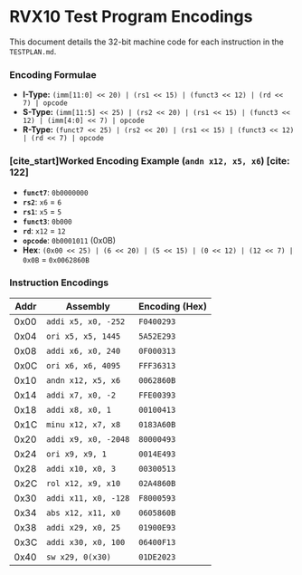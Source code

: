 # RVX10 Test Program Encodings

This document details the 32-bit machine code for each instruction in the `TESTPLAN.md`.

### Encoding Formulae
- **I-Type:** `(imm[11:0] << 20) | (rs1 << 15) | (funct3 << 12) | (rd << 7) | opcode`
- **S-Type:** `(imm[11:5] << 25) | (rs2 << 20) | (rs1 << 15) | (funct3 << 12) | (imm[4:0] << 7) | opcode`
- **R-Type:** `(funct7 << 25) | (rs2 << 20) | (rs1 << 15) | (funct3 << 12) | (rd << 7) | opcode`

### [cite_start]Worked Encoding Example (`andn x12, x5, x6`) [cite: 122]
- **`funct7`**: `0b0000000`
- **`rs2`**: `x6` = `6`
- **`rs1`**: `x5` = `5`
- **`funct3`**: `0b000`
- **`rd`**: `x12` = `12`
- **`opcode`**: `0b0001011` (0x0B)
- **Hex**: `(0x00 << 25) | (6 << 20) | (5 << 15) | (0 << 12) | (12 << 7) | 0x0B` = `0x0062860B`

### Instruction Encodings

| Addr | Assembly              | Encoding (Hex) |
|------|-----------------------|----------------|
| 0x00 | `addi x5, x0, -252`   | `F0400293`     |
| 0x04 | `ori x5, x5, 1445`    | `5A52E293`     |
| 0x08 | `addi x6, x0, 240`    | `0F000313`     |
| 0x0C | `ori x6, x6, 4095`    | `FFF36313`     |
| 0x10 | `andn x12, x5, x6`    | `0062860B`     |
| 0x14 | `addi x7, x0, -2`     | `FFE00393`     |
| 0x18 | `addi x8, x0, 1`      | `00100413`     |
| 0x1C | `minu x12, x7, x8`    | `0183A60B`     |
| 0x20 | `addi x9, x0, -2048`  | `80000493`     |
| 0x24 | `ori x9, x9, 1`       | `0014E493`     |
| 0x28 | `addi x10, x0, 3`     | `00300513`     |
| 0x2C | `rol x12, x9, x10`    | `02A4860B`     |
| 0x30 | `addi x11, x0, -128`  | `F8000593`     |
| 0x34 | `abs x12, x11, x0`    | `0605860B`     |
| 0x38 | `addi x29, x0, 25`    | `01900E93`     |
| 0x3C | `addi x30, x0, 100`   | `06400F13`     |
| 0x40 | `sw x29, 0(x30)`      | `01DE2023`     |